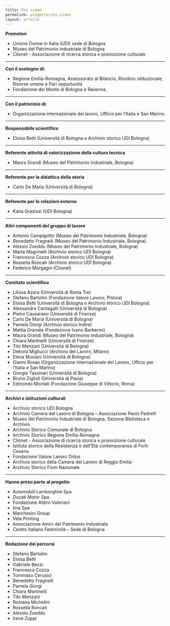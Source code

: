 ```yaml
---
title: Chi siamo
permalink: progetto/chi-siamo
layout: article
---
```


**Promotori**
- Unione Donne in Italia (UDI) sede di Bologna 
- Museo del Patrimonio industriale di Bologna 
- Clionet - Associazione di ricerca storica e promozione culturale

---

**Con il sostegno di:**
- Regione Emilia-Romagna, Assessorato al Bilancio, Riordino istituzionale, Risorse umane e Pari opportunità
- Fondazione del Monte di Bologna e Ravenna. 

---

**Con il patrocinio di:**
- Organizzazione internazionale del lavoro, Ufficio per l’Italia e San Marino

---

**Responsabile scientifico**
- Eloisa Betti (Università di Bologna e Archivio storico UDI Bologna)

---

**Referente attività di valorizzazione della cultura tecnica**
- Maura Grandi (Museo del Patrimonio industriale, Bologna)

---

**Referente per la didattica della storia**
- Carlo De Maria (Università di Bologna)

---

**Referente per le relazioni esterne**
- Katia Graziosi (UDI Bologna)

---

**Altri componenti del gruppo di lavoro**
- Antonio Campigotto (Museo del Patrimonio Industriale, Bologna)
- Benedetto Fragnelli (Museo del Patrimonio Industriale, Bologna)
- Alessio Zoeddu (Museo del Patrimonio Industriale, Bologna)
- Marta Magrinelli (Archivio storico UDI Bologna)
- Francesca Cozza (Archivio storico UDI Bologna)
- Rossella Roncati (Archivio storico UDI Bologna)
- Federico Morgagni (Clionet)

---

**Comitato scientifico**
- Liliosa Azara (Università di Roma Tre)
- Stefano Bartolini (Fondazione Valore Lavoro, Pistoia)
- Eloisa Betti (Università di Bologna e Archivio storico UDI Bologna)
- Alessandra Cantagalli (Università di Bologna)
- Pietro Causarano (Università di Firenze)
- Carlo De Maria (Università di Bologna)
- Pamela Giorgi (Archivio storico Indire)
- Mattia Granata (Fondazione Ivano Barberini)
- Maura Grandi (Museo del Patrimonio Industriale, Bologna)
- Chiara Martinelli (Università di Firenze)
- Tito Menzani (Università di Bologna)
- Debora Migliucci (Archivio del Lavoro, Milano)
- Elena Musiani (Università di Bologna)
- Gianni Rosas (Organizzazione Internazionale del Lavoro, Ufficio per l’Italia e San Marino)
- Giorgio Tassinari (Università di Bologna)
- Bruno Ziglioli (Università di Pavia)
- Edmondo Montali (Fondazione Giuseppe di Vittorio, Roma)

---

**Archivi e istituzioni culturali**
- Archivio storico UDI Bologna
- Archivio Camera del Lavoro di Bologna – Associazione Paolo Pedrelli
- Museo del Patrimonio Industriale di Bologna, Sezione Biblioteca e Archivio
- Archivio Storico Comunale di Bologna
- Archivio Storico Regione Emilia-Romagna
- Clionet - Associazione di ricerca storica e promozione culturale 
- Istituto storico della Resistenza e dell’Età contemporanea di Forlì-Cesena
- Fondazione Valore Lavoro Onlus
- Archivio storico della Camera del Lavoro di Reggio Emilia
- Archivio Storico Fiom Nazionale

---

**Hanno preso parte al progetto**
- Automobili Lamborghini Spa
- Ducati Motor Spa
- Fondazione Aldini-Valeriani 
- Ima Spa
- Marchesini Group
- Vela Printing
- Associazione Amici del Patrimonio Industriale
- Centro Italiano Femminile – Sede di Bologna

---

**Redazione dei percorsi**
- Stefano Bartolini
- Eloisa Betti
- Gabriele Bezzi
- Francesca Cozza
- Tommaso Cerusici
- Benedetto Fragnelli
- Pamela Giorgi
- Chiara Martinelli
- Tito Menzani
- Romana Michelini
- Rossella Roncati
- Alessio Zoeddu
- Irene Zoppi